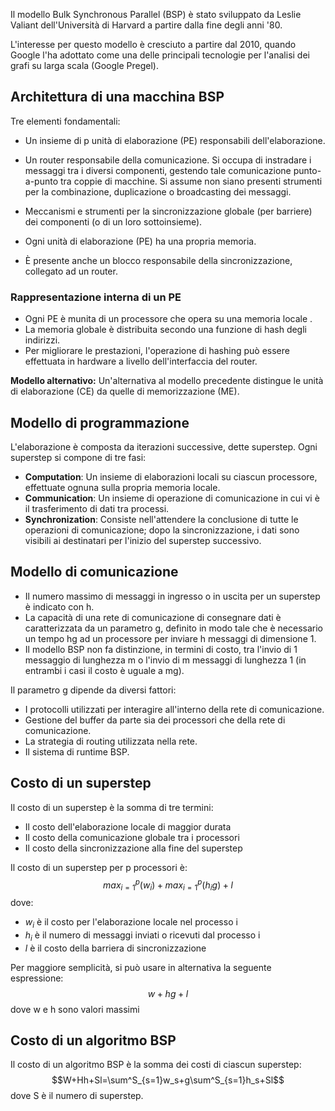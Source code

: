 
Il modello Bulk Synchronous Parallel (BSP) è stato sviluppato da Leslie Valiant dell'Università di Harvard a partire dalla fine degli anni '80.

L'interesse per questo modello è cresciuto a partire dal 2010, quando Google l'ha adottato come una delle principali tecnologie per l'analisi dei grafi su larga scala (Google Pregel).

## Architettura di una macchina BSP

Tre elementi fondamentali:
- Un insieme di p unità di elaborazione (PE) responsabili dell'elaborazione.
- Un router responsabile della comunicazione. Si occupa di instradare i messaggi tra i diversi componenti, gestendo tale comunicazione punto-a-punto tra coppie di macchine. Si assume non siano presenti strumenti per la combinazione, duplicazione o broadcasting dei messaggi.
- Meccanismi e strumenti per la sincronizzazione globale (per barriere) dei componenti (o di un loro sottoinsieme).

- Ogni unità di elaborazione (PE) ha una propria memoria.
- È presente anche un blocco responsabile della sincronizzazione, collegato ad un router.

### Rappresentazione interna di un PE

- Ogni PE è munita di un processore che opera su una memoria locale .
- La memoria globale è distribuita secondo una funzione di hash degli indirizzi.
- Per migliorare le prestazioni, l'operazione di hashing può essere effettuata in hardware a livello dell'interfaccia del router.

**Modello alternativo:** Un'alternativa al modello precedente distingue le unità di elaborazione (CE) da quelle di memorizzazione (ME).

## Modello di programmazione

L'elaborazione è composta da iterazioni successive, dette superstep.
Ogni superstep si compone di tre fasi:
- **Computation**: Un insieme di elaborazioni locali su ciascun processore, effettuate ognuna sulla propria memoria locale.
- **Communication**: Un insieme di operazione di comunicazione in cui vi è il trasferimento di dati tra processi.
- **Synchronization**: Consiste nell'attendere la conclusione di tutte le operazioni di comunicazione; dopo la sincronizzazione, i dati sono visibili ai destinatari per l'inizio del superstep successivo.

## Modello di comunicazione

- Il numero massimo di messaggi in ingresso o in uscita per un superstep è indicato con h.
- La capacità di una rete di comunicazione di consegnare dati è caratterizzata da un parametro g, definito in modo tale che è necessario un tempo hg ad un processore per inviare h messaggi di dimensione 1.
- Il modello BSP non fa distinzione, in termini di costo, tra l'invio di 1 messaggio di lunghezza m o l'invio di m messaggi di lunghezza 1 (in entrambi i casi il costo è uguale a mg).

Il parametro g dipende da diversi fattori:
- I protocolli utilizzati per interagire all'interno della rete di comunicazione.
- Gestione del buffer da parte sia dei processori che della rete di comunicazione.
- La strategia di routing utilizzata nella rete.
- Il sistema di runtime BSP.

## Costo di un superstep

Il costo di un superstep è la somma di tre termini:
- Il costo dell'elaborazione locale di maggior durata
- Il costo della comunicazione globale tra i processori
- Il costo della sincronizzazione alla fine del superstep

Il costo di un superstep per p processori è:
$$max^p_{i=1}(w_i)+max^p_{i=1}(h_i g)+l$$
dove:
- $w_i$ è il costo per l'elaborazione locale nel processo i
- $h_i$ è il numero di messaggi inviati o ricevuti dal processo i
- $l$ è il costo della barriera di sincronizzazione

Per maggiore semplicità, si può usare in alternativa la seguente espressione:
$$w+hg+l$$
dove w e h sono valori massimi

## Costo di un algoritmo BSP

Il costo di un algoritmo BSP è la somma dei costi di ciascun superstep:
$$W+Hh+Sl=\sum^S_{s=1}w_s+g\sum^S_{s=1}h_s+Sl$$
dove S è il numero di superstep.

